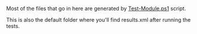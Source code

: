 Most of the files that go in here are generated by [Test-Module.ps1](Test-Module.ps1) script.

This is also the default folder where you'll find results.xml after running the tests.
